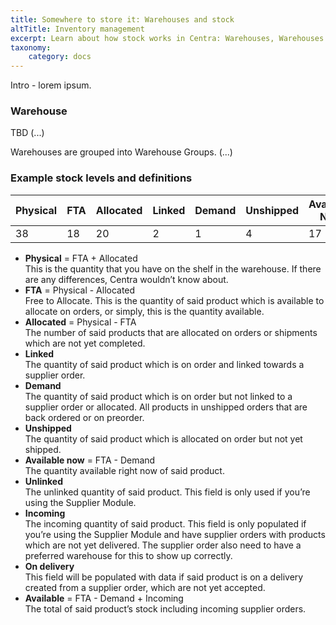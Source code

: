 ```yaml
---
title: Somewhere to store it: Warehouses and stock
altTitle: Inventory management
excerpt: Learn about how stock works in Centra: Warehouses, Warehouses Groups and stock level definitions.
taxonomy:
    category: docs
---
```


Intro - lorem ipsum.

### Warehouse

TBD (...)

Warehouses are grouped into Warehouse Groups. (...)

### Example stock levels and definitions

| Physical | FTA | Allocated | Linked | Demand | Unshipped | Available Now | Unlinked | Incoming | On Delivery | Available |
|----------|-----|-----------|--------|--------|-----------|---------------|----------|----------|-------------|-----------|
| 38       | 18  | 20        | 2      | 1      | 4         | 17            | 8        | 10       | 0           | 27        |

* **Physical** = FTA + Allocated  
This is the quantity that you have on the shelf in the warehouse. If there are any differences, Centra wouldn’t know about.
* **FTA** = Physical - Allocated  
Free to Allocate. This is the quantity of said product which is available to allocate on orders, or simply, this is the quantity available.
* **Allocated** = Physical - FTA  
The number of said products that are allocated on orders or shipments which are not yet completed.
* **Linked**  
The quantity of said product which is on order and linked towards a supplier order.
* **Demand**  
The quantity of said product which is on order but not linked to a supplier order or allocated. All products in unshipped orders that are back ordered or on preorder.
* **Unshipped**  
The quantity of said product which is allocated on order but not yet shipped.
* **Available now** = FTA - Demand  
The quantity available right now of said product.
* **Unlinked**  
The unlinked quantity of said product. This field is only used if you’re using the Supplier Module.
* **Incoming**  
The incoming quantity of said product. This field is only populated if you’re using the Supplier Module and have supplier orders with products which are not yet delivered. The supplier order also need to have a preferred warehouse for this to show up correctly.
* **On delivery**  
This field will be populated with data if said product is on a delivery created from a supplier order, which are not yet accepted.
* **Available** = FTA - Demand + Incoming  
The total of said product’s stock including incoming supplier orders.